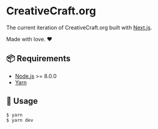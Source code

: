# CreativeCraft.org

The current iteration of CreativeCraft.org built with [Next.js](https://nextjs.org/).

Made with love. :heart:

## :package: Requirements

- [Node.js](http://nodejs.org/) >= 8.0.0
- [Yarn](https://yarnpkg.com/en/docs/install)

## :tada: Usage

```bash
$ yarn
$ yarn dev
```
